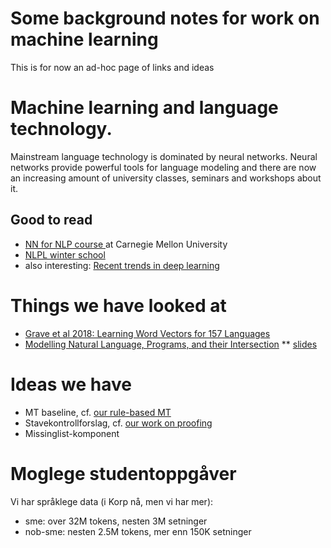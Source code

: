# Some background notes for work on machine learning

This is for now an ad-hoc page of links and ideas

# Machine learning and language technology.

Mainstream language technology is dominated by neural networks.
Neural networks provide powerful tools for language modeling and there are now an increasing amount of university classes, seminars and workshops about it.

## Good to read

- [NN for NLP course ](https://phontron.com/class/nn4nlp2019/description.html) at Carnegie Mellon University
- [NLPL winter school ](http://wiki.nlpl.eu/index.php/Community/training)
- also interesting: [Recent trends in deep learning ](https://arxiv.org/pdf/1708.02709.pdf)

# Things we have looked at

- [Grave et al 2018: Learning Word Vectors for 157 Languages](https://arxiv.org/abs/1802.06893)
- [Modelling Natural Language, Programs, and their Intersection](https://www.aclweb.org/anthology/N18-6001)
  \*\* [slides](naacl18tutorial.pdf)

# Ideas we have

- MT baseline, cf. [our rule-based MT](../mt/MachineTranslation.html)
- Stavekontrollforslag, cf. [our work on proofing](../proof/index.html)
- Missinglist-komponent

# Moglege studentoppgåver

Vi har språklege data (i Korp nå, men vi har mer):

- sme: over 32M tokens, nesten 3M setninger
- nob-sme: nesten 2.5M tokens, mer enn 150K setninger
